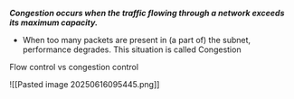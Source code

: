 ***Congestion occurs when the traffic flowing through a network exceeds its maximum capacity.***
- When too many packets are present in (a part of) the subnet, performance degrades. This situation is called Congestion

Flow control vs congestion control

![[Pasted image 20250616095445.png]]
